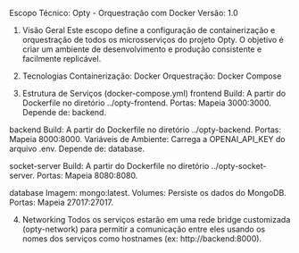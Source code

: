 Escopo Técnico: Opty - Orquestração com Docker
Versão: 1.0

1. Visão Geral
Este escopo define a configuração de containerização e orquestração de todos os microsserviços do projeto Opty. O objetivo é criar um ambiente de desenvolvimento e produção consistente e facilmente replicável.

2. Tecnologias
Containerização: Docker
Orquestração: Docker Compose

3. Estrutura de Serviços (docker-compose.yml)
frontend
   Build: A partir do Dockerfile no diretório ../opty-frontend.
   Portas: Mapeia 3000:3000.
   Depende de: backend.
   
backend
   Build: A partir do Dockerfile no diretório ../opty-backend.
   Portas: Mapeia 8000:8000.
   Variáveis de Ambiente: Carrega a OPENAI_API_KEY do arquivo .env.
   Depende de: database.
   
socket-server
   Build: A partir do Dockerfile no diretório ../opty-socket-server.
   Portas: Mapeia 8080:8080.

database
   Imagem: mongo:latest.
   Volumes: Persiste os dados do MongoDB.
   Portas: Mapeia 27017:27017.

4. Networking
Todos os serviços estarão em uma rede bridge customizada (opty-network) para permitir a comunicação entre eles usando os nomes dos serviços como hostnames (ex: http://backend:8000).

